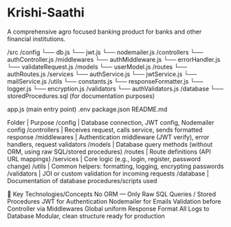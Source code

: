 # Krishi-Saathi
A comprehensive agro focused banking product for banks and other financial institutions.


/src
  /config
    └── db.js
    └── jwt.js
    └── nodemailer.js
  /controllers
    └── authController.js
  /middlewares
    └── authMiddleware.js
    └── errorHandler.js
    └── validateRequest.js
  /models
    └── userModel.js
  /routes
    └── authRoutes.js
  /services
    └── authService.js
    └── jwtService.js
    └── mailService.js
  /utils
    └── constants.js
    └── responseFormatter.js
    └── logger.js
    └── encryption.js
  /validators
    └── authValidators.js
  /database
    └── storedProcedures.sql (for documentation purposes)

app.js (main entry point)
.env
package.json
README.md



Folder | Purpose
/config | Database connection, JWT config, Nodemailer config
/controllers | Receives request, calls service, sends formatted response
/middlewares | Authentication middleware (JWT verify), error handlers, request validators
/models | Database query methods (without ORM, using raw SQL/stored procedures)
/routes | Route definitions (API URL mappings)
/services | Core logic (e.g., login, register, password change)
/utils | Common helpers: formatting, logging, encrypting passwords
/validators | JOI or custom validation for incoming requests
/database | Documentation of database procedures/scripts used

🌟 Key Technologies/Concepts
No ORM — Only Raw SQL Queries / Stored Procedures
JWT for Authentication
Nodemailer for Emails
Validation before Controller via Middlewares
Global uniform Response Format
All Logs to Database
Modular, clean structure ready for production


